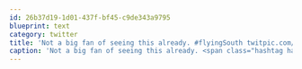 ```yaml
---
id: 26b37d19-1d01-437f-bf45-c9de343a9795
blueprint: text
category: twitter
title: 'Not a big fan of seeing this already. #flyingSouth twitpic.com/6rnk19'
caption: 'Not a big fan of seeing this already. <span class="hashtag hashtag_local">#<a href="http://tweettemp.darylchymko.ca/?tag=flyingsouth">flyingSouth</a> <a href="http://twitpic.com/6rnk19" title="http://twitpic.com/6rnk19" class="link link_untco">twitpic.com/6rnk19</a>'
---
```

